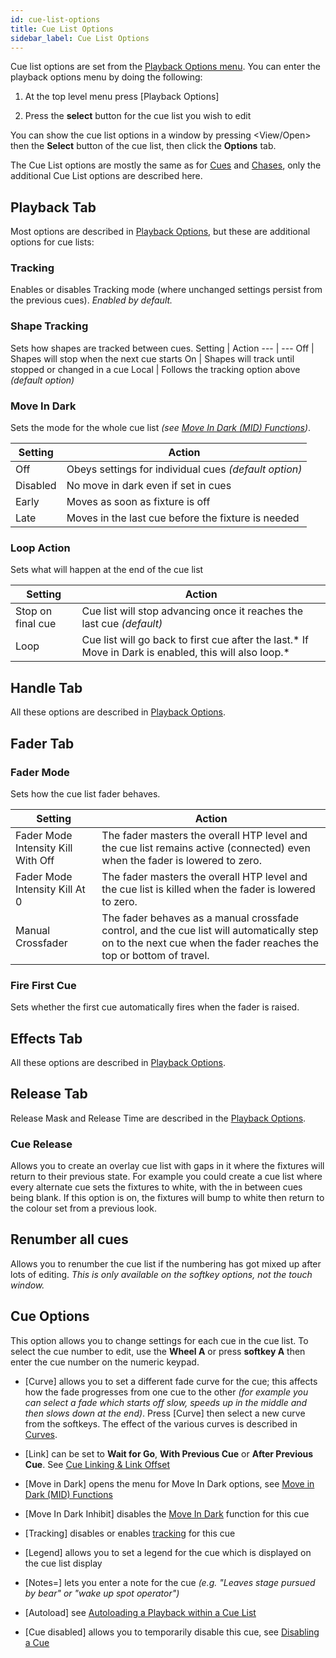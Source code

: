 ```yaml
---
id: cue-list-options
title: Cue List Options
sidebar_label: Cue List Options
---
```


Cue list options are set from the [Playback Options menu](../cues/playback-options.md). You can enter
the playback options menu by doing the following:

1. At the top level menu press \[Playback Options\]

2. Press the **select** button for the cue list you wish to edit

You can show the cue list options in a window by pressing \<View/Open\>
then the **Select** button of the cue list, then click the **Options** tab.

The Cue List options are mostly the same as for [Cues](../cues/playback-options.md) and [Chases](../chases/chase-options.md), only
the additional Cue List options are described here.

## Playback Tab

Most options are described in [Playback Options](../cues/playback-options.md), but these
are additional options for cue lists:

### Tracking
Enables or disables Tracking mode (where unchanged
settings persist from the previous cues). *Enabled by default.*

### Shape Tracking
Sets how shapes are tracked between cues.
Setting | Action
--- | ---
Off | Shapes will stop when the next cue starts
On | Shapes will track until stopped or changed in a cue
Local | Follows the tracking option above *(default option)*

### Move In Dark
Sets the mode for the whole cue list *(see [Move In Dark (MID) Functions](cue-list-playback.md#move-in-dark-mid-functions))*.

Setting | Action
--- | ---
Off | Obeys settings for individual cues *(default option)*
Disabled | No move in dark even if set in cues
Early | Moves as soon as fixture is off
Late | Moves in the last cue before the fixture is needed

### Loop Action
Sets what will happen at the end of the cue list

Setting | Action
--- | ---
Stop on final cue | Cue list will stop advancing once it reaches the last cue *(default)*
Loop | Cue list will go back to first cue after the last.* If Move in Dark is enabled, this will also loop.*

## Handle Tab

All these options are described in [Playback Options](../cues/playback-options.md##handle-tab).

## Fader Tab

### Fader Mode
Sets how the cue list fader behaves.

Setting | Action
--- | ---
Fader Mode Intensity Kill With Off | The fader masters the overall HTP level and the cue list remains active (connected) even when the fader is lowered to zero.
Fader Mode Intensity Kill At 0 | The fader masters the overall HTP level and the cue list is killed when the fader is lowered to zero.
Manual Crossfader | The fader behaves as a manual crossfade control, and the cue list will automatically step on to the next cue when the fader reaches the top or bottom of travel.

### Fire First Cue
Sets whether the first cue automatically fires when
the fader is raised.

## Effects Tab

All these options are described in [Playback Options](../cues/playback-options.md#effects-tab).

## Release Tab

Release Mask and Release Time are described in the [Playback Options](../cues/playback-options.md#release-tab).

### Cue Release
Allows you to create an overlay cue list with gaps in
it where the fixtures will return to their previous state. For example
you could create a cue list where every alternate cue sets the fixtures
to white, with the in between cues being blank. If this option is on,
the fixtures will bump to white then return to the colour set from a
previous look.

## Renumber all cues

Allows you to renumber the cue list if the numbering has got mixed up
after lots of editing. *This is only available on the softkey options,
not the touch window.*

## Cue Options

This option allows you to change settings for each cue in the cue list.
To select the cue number to edit, use the **Wheel A** or press
**softkey A** then enter the cue number on the numeric keypad.

-   \[Curve\] allows you to set a different fade curve for the cue; this
    affects how the fade progresses from one cue to the other *(for
    example you can select a fade which starts off slow, speeds up in
    the middle and then slows down at the end)*. Press \[Curve\] then
    select a new curve from the softkeys. The effect of the various
    curves is described in [Curves](../system-settings/curves.md).

-   \[Link\] can be set to **Wait for Go**, **With Previous Cue** or **After
    Previous Cue**. See [Cue Linking & Link Offset](cue-list-timing.md#cue-linking--link-offset)

-   \[Move in Dark\] opens the menu for Move In Dark options, see
    [Move in Dark (MID) Functions](cue-list-playback.md#move-in-dark-mid-functions)

-   \[Move In Dark Inhibit\] disables the
    [Move In Dark](cue-list-playback.md#move-in-dark-mid-functions) function for this
    cue

-   \[Tracking\] disables or enables [tracking](cue-list-playback.md#tracking) for this cue

-   \[Legend\] allows you to set a legend for the cue which is displayed
    on the cue list display

-   \[Notes=\] lets you enter a note for the cue *(e.g. "Leaves stage pursued
    by bear" or "wake up spot operator")*

-   \[Autoload\] see [Autoloading a Playback within a Cue List](creating-a-cue-list.md#autoloading-a-playback-within-a-cue-list)

-   \[Cue disabled\] allows you to temporarily disable this cue, see
    [Disabling a Cue](editing-cue-lists.md#disabling-a-cue)